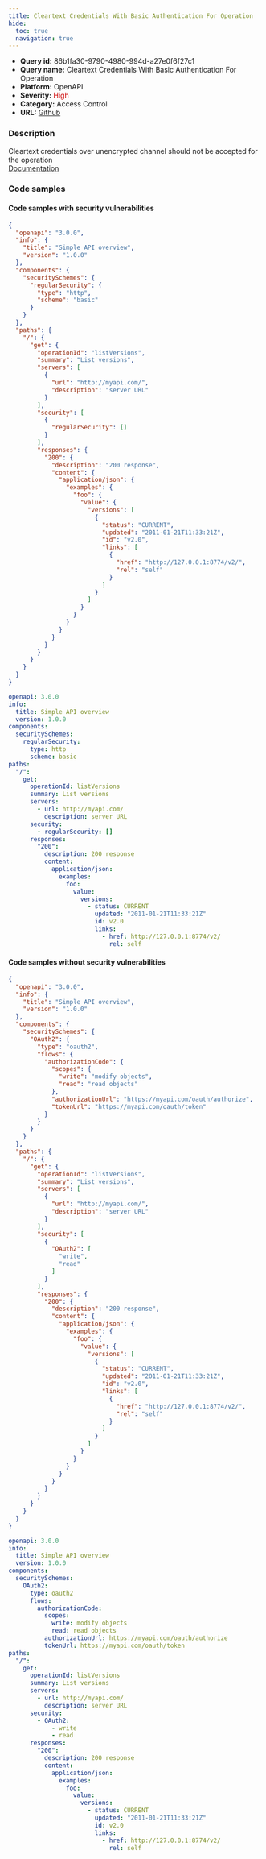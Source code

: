 ```yaml
---
title: Cleartext Credentials With Basic Authentication For Operation
hide:
  toc: true
  navigation: true
---
```


<style>
  .highlight .hll {
    background-color: #ff171742;
  }
  .md-content {
    max-width: 1100px;
    margin: 0 auto;
  }
</style>

-   **Query id:** 86b1fa30-9790-4980-994d-a27e0f6f27c1
-   **Query name:** Cleartext Credentials With Basic Authentication For Operation
-   **Platform:** OpenAPI
-   **Severity:** <span style="color:#C00">High</span>
-   **Category:** Access Control
-   **URL:** [Github](https://github.com/Checkmarx/kics/tree/master/assets/queries/openAPI/3.0/cleartext_credentials_with_basic_auth_for_operation)

### Description
Cleartext credentials over unencrypted channel should not be accepted for the operation<br>
[Documentation](https://swagger.io/specification/#operation-object)

### Code samples
#### Code samples with security vulnerabilities
```json title="Postitive test num. 1 - json file" hl_lines="28"
{
  "openapi": "3.0.0",
  "info": {
    "title": "Simple API overview",
    "version": "1.0.0"
  },
  "components": {
    "securitySchemes": {
      "regularSecurity": {
        "type": "http",
        "scheme": "basic"
      }
    }
  },
  "paths": {
    "/": {
      "get": {
        "operationId": "listVersions",
        "summary": "List versions",
        "servers": [
          {
            "url": "http://myapi.com/",
            "description": "server URL"
          }
        ],
        "security": [
          {
            "regularSecurity": []
          }
        ],
        "responses": {
          "200": {
            "description": "200 response",
            "content": {
              "application/json": {
                "examples": {
                  "foo": {
                    "value": {
                      "versions": [
                        {
                          "status": "CURRENT",
                          "updated": "2011-01-21T11:33:21Z",
                          "id": "v2.0",
                          "links": [
                            {
                              "href": "http://127.0.0.1:8774/v2/",
                              "rel": "self"
                            }
                          ]
                        }
                      ]
                    }
                  }
                }
              }
            }
          }
        }
      }
    }
  }
}

```
```yaml title="Postitive test num. 2 - yaml file" hl_lines="19"
openapi: 3.0.0
info:
  title: Simple API overview
  version: 1.0.0
components:
  securitySchemes:
    regularSecurity:
      type: http
      scheme: basic
paths:
  "/":
    get:
      operationId: listVersions
      summary: List versions
      servers:
        - url: http://myapi.com/
          description: server URL
      security:
        - regularSecurity: []
      responses:
        "200":
          description: 200 response
          content:
            application/json:
              examples:
                foo:
                  value:
                    versions:
                      - status: CURRENT
                        updated: "2011-01-21T11:33:21Z"
                        id: v2.0
                        links:
                          - href: http://127.0.0.1:8774/v2/
                            rel: self

```


#### Code samples without security vulnerabilities
```json title="Negative test num. 1 - json file"
{
  "openapi": "3.0.0",
  "info": {
    "title": "Simple API overview",
    "version": "1.0.0"
  },
  "components": {
    "securitySchemes": {
      "OAuth2": {
        "type": "oauth2",
        "flows": {
          "authorizationCode": {
            "scopes": {
              "write": "modify objects",
              "read": "read objects"
            },
            "authorizationUrl": "https://myapi.com/oauth/authorize",
            "tokenUrl": "https://myapi.com/oauth/token"
          }
        }
      }
    }
  },
  "paths": {
    "/": {
      "get": {
        "operationId": "listVersions",
        "summary": "List versions",
        "servers": [
          {
            "url": "http://myapi.com/",
            "description": "server URL"
          }
        ],
        "security": [
          {
            "OAuth2": [
              "write",
              "read"
            ]
          }
        ],
        "responses": {
          "200": {
            "description": "200 response",
            "content": {
              "application/json": {
                "examples": {
                  "foo": {
                    "value": {
                      "versions": [
                        {
                          "status": "CURRENT",
                          "updated": "2011-01-21T11:33:21Z",
                          "id": "v2.0",
                          "links": [
                            {
                              "href": "http://127.0.0.1:8774/v2/",
                              "rel": "self"
                            }
                          ]
                        }
                      ]
                    }
                  }
                }
              }
            }
          }
        }
      }
    }
  }
}

```
```yaml title="Negative test num. 2 - yaml file"
openapi: 3.0.0
info:
  title: Simple API overview
  version: 1.0.0
components:
  securitySchemes:
    OAuth2:
      type: oauth2
      flows:
        authorizationCode:
          scopes:
            write: modify objects
            read: read objects
          authorizationUrl: https://myapi.com/oauth/authorize
          tokenUrl: https://myapi.com/oauth/token
paths:
  "/":
    get:
      operationId: listVersions
      summary: List versions
      servers:
        - url: http://myapi.com/
          description: server URL
      security:
        - OAuth2:
            - write
            - read
      responses:
        "200":
          description: 200 response
          content:
            application/json:
              examples:
                foo:
                  value:
                    versions:
                      - status: CURRENT
                        updated: "2011-01-21T11:33:21Z"
                        id: v2.0
                        links:
                          - href: http://127.0.0.1:8774/v2/
                            rel: self

```
